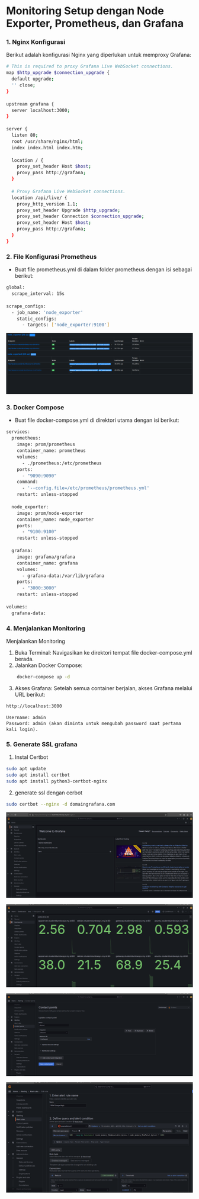 # Monitoring Setup dengan Node Exporter, Prometheus, dan Grafana

### 1. Nginx Konfigurasi
Berikut adalah konfigurasi Nginx yang diperlukan untuk memproxy Grafana:

```bash
# This is required to proxy Grafana Live WebSocket connections.
map $http_upgrade $connection_upgrade {
  default upgrade;
  '' close;
}

upstream grafana {
  server localhost:3000;
}

server {
  listen 80;
  root /usr/share/nginx/html;
  index index.html index.htm;

  location / {
    proxy_set_header Host $host;
    proxy_pass http://grafana;
  }

  # Proxy Grafana Live WebSocket connections.
  location /api/live/ {
    proxy_http_version 1.1;
    proxy_set_header Upgrade $http_upgrade;
    proxy_set_header Connection $connection_upgrade;
    proxy_set_header Host $host;
    proxy_pass http://grafana;
  }
}
```
### 2. File Konfigurasi Prometheus
- Buat file prometheus.yml di dalam folder prometheus dengan isi sebagai berikut:

```bash
global:
  scrape_interval: 15s

scrape_configs:
  - job_name: 'node_exporter'
    static_configs:
      - targets: ['node_exporter:9100']
```
![tampilan-web](images/2.png) <br>

### 3. Docker Compose

- Buat file docker-compose.yml di direktori utama dengan isi berikut:
```bash
services:
  prometheus:
    image: prom/prometheus
    container_name: prometheus
    volumes:
      - ./prometheus:/etc/prometheus
    ports:
      - "9090:9090"
    command:
      - '--config.file=/etc/prometheus/prometheus.yml'
    restart: unless-stopped

  node_exporter:
    image: prom/node-exporter
    container_name: node_exporter
    ports:
      - "9100:9100"
    restart: unless-stopped

  grafana:
    image: grafana/grafana
    container_name: grafana
    volumes:
      - grafana-data:/var/lib/grafana
    ports:
      - "3000:3000"
    restart: unless-stopped

volumes:
  grafana-data:
```

### 4. Menjalankan Monitoring
Menjalankan Monitoring

1.  Buka Terminal: Navigasikan ke direktori tempat file docker-compose.yml berada.
2. Jalankan Docker Compose:

```bash
    docker-compose up -d
```
3. Akses Grafana: Setelah semua container berjalan, akses Grafana melalui URL berikut:
```bash
http://localhost:3000
```
    Username: admin
    Password: admin (akan diminta untuk mengubah password saat pertama kali login).

### 5. Generate SSL grafana
1. Instal Certbot
```bash
sudo apt update
sudo apt install certbot
sudo apt install python3-certbot-nginx
```
2. generate ssl dengan cerbot
```bash
sudo certbot --nginx -d domaingrafana.com
```

![tampilan-web](images/1.png) <br>

![tampilan-web](images/3.png) <br>

![tampilan-web](images/4.png) <br>

![tampilan-web](images/5.png) <br>